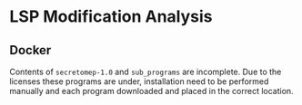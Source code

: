 # LSP Modification Analysis

## Docker

Contents of `secretomep-1.0` and `sub_programs` are incomplete. Due to the licenses these programs are under, installation need to be performed manually and each program downloaded and placed in the correct location.

